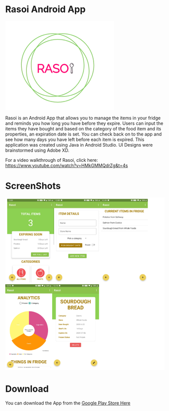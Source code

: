 # Rasoi Android App
![Image of Rasoi Logo](https://github.com/raveenamnair/Rasoi-Android-App/blob/master/app/src/main/res/drawable/main_logo.png)

Rasoi is an Android App that allows you to manage the items in your fridge and reminds you how long you have before they expire. Users can input the items they have bought and based on the category of the food item and its properties, an expiration date is set. You can check back on to the app and see how many days you have left before each item is expired. This application was created using Java in Android Studio. UI Designs were brainstormed using Adobe XD. 

For a video walkthrough of Rasoi, click here: https://www.youtube.com/watch?v=HMkGMMQdrZg&t=4s


# ScreenShots
![Screenshot layout](https://github.com/raveenamnair/Rasoi-Android-App/blob/master/Screen%20Shot%202020-07-07%20at%201.12.35%20PM.png)

# Download
You can download the App from the 
[Google Play Store Here](https://play.google.com/store/apps/details?id=com.raveena.fridgemanager)
